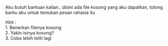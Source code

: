 Aku butuh bantuan kalian..
disini ada file kosong yang aku dapatkan, tolong bantu aku untuk temukan pesan rahasia itu

Hint : <br>1. Benerkan filenya kosong<br>
       2. Yakin isinya kosong?<br>
       3. Coba lebih teliti lagi
